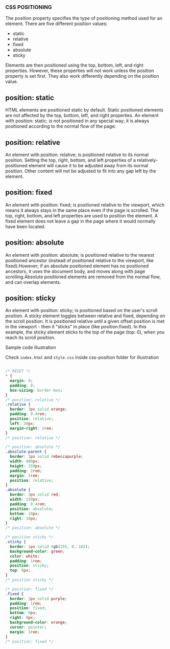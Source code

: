 ### CSS POSITIONING
The position property specifies the type of positioning method used for an element.
There are five different position values:
- static
- relative
- fixed
- absolute
- sticky

Elements are then positioned using the top, bottom, left, and right properties. However, these properties will not work unless the position property is set first. They also work differently depending on the position value.


position: static
-----------------
HTML elements are positioned static by default.
Static positioned elements are not affected by the top, bottom, left, and right properties.
An element with position: static; is not positioned in any special way; it is always positioned according to the normal flow of the page:

position: relative
-------------------
An element with position: relative; is positioned relative to its normal position.
Setting the top, right, bottom, and left properties of a relatively-positioned element will cause it to be adjusted away from its normal position. Other content will not be adjusted to fit into any gap left by the element.

position: fixed
-------------------
An element with position: fixed; is positioned relative to the viewport, which means it always stays in the same place even if the page is scrolled. The top, right, bottom, and left properties are used to position the element.
A fixed element does not leave a gap in the page where it would normally have been located.

position: absolute
-------------------
An element with position: absolute; is positioned relative to the nearest positioned ancestor (instead of positioned relative to the viewport, like fixed).However; if an absolute positioned element has no positioned ancestors, it uses the document body, and moves along with page scrolling.Absolute positioned elements are removed from the normal flow, and can overlap elements.


position: sticky
--------------------
An element with position: sticky; is positioned based on the user's scroll position. A sticky element toggles between relative and fixed, depending on the scroll position. It is positioned relative until a given offset position is met in the viewport - then it "sticks" in place (like position:fixed).
In this example, the sticky element sticks to the top of the page (top: 0), when you reach its scroll position.


Sample code illustration

Check `index.html` and `style.css` inside css-position folder for illustration

```css

/* RESET */
* {
  margin: 0;
  padding: 0;
  box-sizing: border-box;
}
/* position: relative */
.relative {
  border: 3px solid orange;
  padding: 0.4rem;
  position: relative;
  left: 30px;
  margin-right: 2rem;
}
/* position: relative */

/* position: absolute */
.aboslute-parent {
  border: 3px solid rebeccapurple;
  width: 400px;
  height: 250px;
  padding: 2rem;
  margin: 1rem;
  position: relative;
}
.absolute {
  border: 3px solid red;
  width: 150px;
  padding: 0.4rem;
  position: absolute;
  bottom: 10px;
  right: 10px;
}
/* position: absolute */

/* position sticky */
.sticky {
  border: 1px solid rgb(255, 0, 162);
  background-color: green;
  color: white;
  padding: 1rem;
  position: sticky;
  top: 0px;
}
/* position sticky */

/* position: fixed */
.fixed {
  border: 3px solid purple;
  padding: 1rem;
  position: fixed;
  bottom: 0px;
  right: 0px;
  background-color: orange;
  cursor: pointer;
  margin: 1rem;
}
/* position: fixed */

```